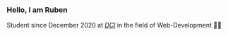 ### Hello, I am Ruben

Student since December 2020 at [*DCI*](https://digitalcareerinstitute.org/courses/web-development-course) in the field of Web-Development 🧑‍💻
